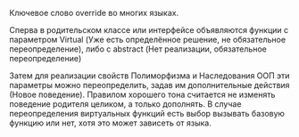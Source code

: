Ключевое слово override во многих языках.

Сперва в родительском классе или интерфейсе объявляются функции с параметром Virtual (Уже есть определённое решение,
не обязательное переопределение), либо с abstract (Нет реализации, обязательное переопределение)

Затем для реализации свойств Полиморфизма и Наследования ООП эти параметры можно переопределить, задав им дополнительные действия (Новое поведение). Правилом хорошего тона считается не изменять поведение родителя целиком, а только дополнять.
В случае переопределения виртуальных функций есть выбор вызывать базовую функцию или нет, хотя это может зависеть от языка. 